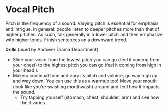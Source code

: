 # Vocal Pitch

Pitch is the frequency of a sound.  Varying pitch is essential for emphasis and intrigue.  In general: people listen to deeper pitches more than that of higher pitches.  As such, talk generally in a lower pitch and then emphasize with higher tones.  Finish sentences on a downward trend.

**Drills** (used by Andover Drama Department)

* Slide your voice from the lowest pitch you can go (feel it coming from your chest) to the highest pitch you can go (feel it coming from high in your head ).
* Make a continual tone and vary its pitch and volume, go way high up and way down.  You can use this as a warmup too!  Move your mouth (look like you’re swishing mouthwash) around and feel how it impacts the sound.
  * Try tapping yourself (stomach, chest, shoulder, arm) and see how the it varies.
